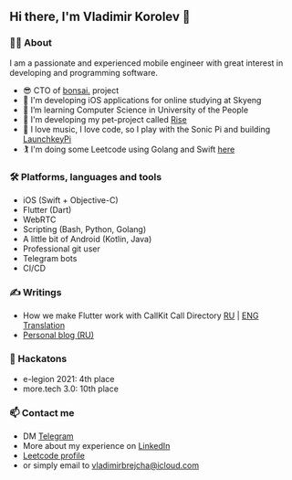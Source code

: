 ## Hi there, I'm Vladimir Korolev 👋

### 🙋‍♂️ About

I am a passionate and experienced mobile engineer with great interest in developing and programming software.

- 😎 CTO of [bonsai.](https://github.com/appbonsai) project
- 💎 I'm developing iOS applications for online studying at Skyeng
- 🌱 I’m learning Computer Science in University of the People
- 🦄 I'm developing my pet-project called [Rise](https://github.com/VladimirBrejcha/Rise)
- 🦹 I love music, I love code, so I play with the Sonic Pi and building [LaunchkeyPi](https://github.com/VladimirBrejcha/LaunchkeyPi)
- 🏌️ I'm doing some Leetcode using Golang and Swift [here](https://github.com/VladimirBrejcha/leetcode_solutions)

### 🛠 Platforms, languages and tools
- iOS (Swift + Objective-C)
- Flutter (Dart)
- WebRTC
- Scripting (Bash, Python, Golang)
- A little bit of Android (Kotlin, Java)
- Professional git user
- Telegram bots
- CI/CD

### ✍️ Writings
- How we make Flutter work with CallKit Call Directory [RU](https://habr.com/ru/company/Voximplant/blog/553422/) | [ENG Translation](https://dev.to/imaximova/how-we-make-flutter-work-with-callkit-call-directory-5334)
- [Personal blog (RU)](https://www.craft.do/s/jkPibuAm4c5GZJ)

### 🤺 Hackatons
- e-legion 2021: 4th place
- more.tech 3.0: 10th place

### 📫 Contact me
- DM [Telegram](https://t.me/vladimirbrejcha)
- More about my experience on [LinkedIn](https://www.linkedin.com/in/vladimir-korolev/)
- [Leetcode profile](https://leetcode.com/VladimirBrejcha/)
- or simply email to vladimirbrejcha@icloud.com
